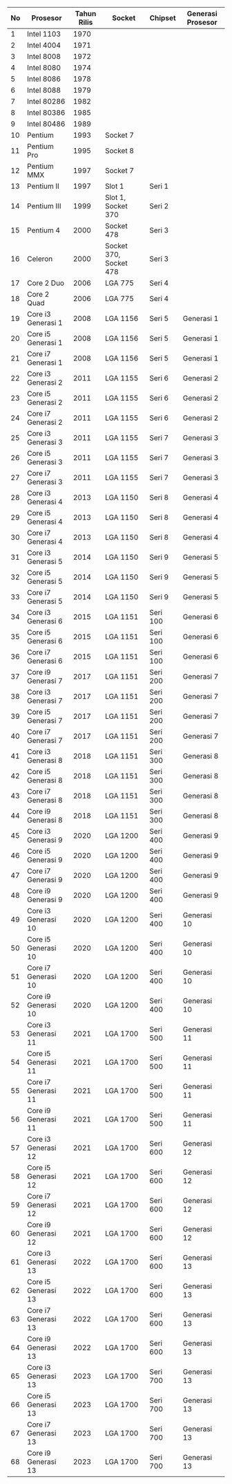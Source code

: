 | No | Prosesor  | Tahun Rilis | Socket | Chipset | Generasi Prosesor |
|---|---|---|---|---|---|
| 1 | Intel 1103 | 1970 |  |  |  |
| 2 | Intel 4004 | 1971 |  |  |  |
| 3 | Intel 8008 | 1972 |  |  |  |
| 4 | Intel 8080 | 1974 |  |  |  |
| 5 | Intel 8086 | 1978 |  |  |  |
| 6 | Intel 8088 | 1979 |  |  |  |
| 7 | Intel 80286 | 1982 |  |  |  |
| 8 | Intel 80386 | 1985 |  |  |  |
| 9 | Intel 80486 | 1989 |  |  |  |
| 10 | Pentium | 1993 | Socket 7 |  |  |
| 11 | Pentium Pro | 1995 | Socket 8 |  |  |
| 12 | Pentium MMX | 1997 | Socket 7 |  |  |
| 13 | Pentium II | 1997 | Slot 1 | Seri 1 |  |
| 14 | Pentium III | 1999 | Slot 1, Socket 370 | Seri 2 |  |
| 15 | Pentium 4 | 2000 | Socket 478 | Seri 3 |  |
| 16 | Celeron | 2000 | Socket 370, Socket 478 | Seri 3 |  |
| 17 | Core 2 Duo | 2006 | LGA 775 | Seri 4 |  |
| 18 | Core 2 Quad | 2006 | LGA 775 | Seri 4 |  |
| 19 | Core i3 Generasi 1 | 2008 | LGA 1156 | Seri 5 | Generasi 1 |
| 20 | Core i5 Generasi 1 | 2008 | LGA 1156 | Seri 5 | Generasi 1 |
| 21 | Core i7 Generasi 1 | 2008 | LGA 1156 | Seri 5 | Generasi 1 |
| 22 | Core i3 Generasi 2 | 2011 | LGA 1155 | Seri 6 | Generasi 2 |
| 23 | Core i5 Generasi 2 | 2011 | LGA 1155 | Seri 6 | Generasi 2 |
| 24 | Core i7 Generasi 2 | 2011 | LGA 1155 | Seri 6 | Generasi 2 |
| 25 | Core i3 Generasi 3 | 2011 | LGA 1155 | Seri 7 | Generasi 3 |
| 26 | Core i5 Generasi 3 | 2011 | LGA 1155 | Seri 7 | Generasi 3 |
| 27 | Core i7 Generasi 3 | 2011 | LGA 1155 | Seri 7 | Generasi 3 |
| 28 | Core i3 Generasi 4 | 2013 | LGA 1150 | Seri 8 | Generasi 4 |
| 29 | Core i5 Generasi 4 | 2013 | LGA 1150 | Seri 8 | Generasi 4 |
| 30 | Core i7 Generasi 4 | 2013 | LGA 1150 | Seri 8 | Generasi 4 |
| 31 | Core i3 Generasi 5 | 2014 | LGA 1150 | Seri 9 | Generasi 5 |
| 32 | Core i5 Generasi 5 | 2014 | LGA 1150 | Seri 9 | Generasi 5 |
| 33 | Core i7 Generasi 5 | 2014 | LGA 1150 | Seri 9 | Generasi 5 |
| 34 | Core i3 Generasi 6 | 2015 | LGA 1151 | Seri 100 | Generasi 6 |
| 35 | Core i5 Generasi 6 | 2015 | LGA 1151 | Seri 100 | Generasi 6 |
| 36 | Core i7 Generasi 6 | 2015 | LGA 1151 | Seri 100 | Generasi 6 |
| 37 | Core i9 Generasi 7 | 2017 | LGA 1151 | Seri 200 | Generasi 7 |
| 38 | Core i3 Generasi 7 | 2017 | LGA 1151 | Seri 200 | Generasi 7 |
| 39 | Core i5 Generasi 7 | 2017 | LGA 1151 | Seri 200 | Generasi 7 |
| 40 | Core i7 Generasi 7 | 2017 | LGA 1151 | Seri 200 | Generasi 7 |
| 41 | Core i3 Generasi 8 | 2018 | LGA 1151 | Seri 300 | Generasi 8 |
| 42 | Core i5 Generasi 8 | 2018 | LGA 1151 | Seri 300 | Generasi 8 |
| 43 | Core i7 Generasi 8 | 2018 | LGA 1151 | Seri 300 | Generasi 8 |
| 44 | Core i9 Generasi 8 | 2018 | LGA 1151 | Seri 300 | Generasi 8 |
| 45 | Core i3 Generasi 9 | 2020 | LGA 1200 | Seri 400 | Generasi 9 |
| 46 | Core i5 Generasi 9 | 2020 | LGA 1200 | Seri 400 | Generasi 9 |
| 47 | Core i7 Generasi 9 | 2020 | LGA 1200 | Seri 400 | Generasi 9 |
| 48 | Core i9 Generasi 9 | 2020 | LGA 1200 | Seri 400 | Generasi 9 |
| 49 | Core i3 Generasi 10 | 2020 | LGA 1200 | Seri 400 | Generasi 10 |
| 50 | Core i5 Generasi 10 | 2020 | LGA 1200 | Seri 400 | Generasi 10 |
| 51 | Core i7 Generasi 10 | 2020 | LGA 1200 | Seri 400 | Generasi 10 |
| 52 | Core i9 Generasi 10 | 2020 | LGA 1200 | Seri 400 | Generasi 10 |
| 53 | Core i3 Generasi 11 | 2021 | LGA 1700 | Seri 500 | Generasi 11 |
| 54 | Core i5 Generasi 11 | 2021 | LGA 1700 | Seri 500 | Generasi 11 |
| 55 | Core i7 Generasi 11 | 2021 | LGA 1700 | Seri 500 | Generasi 11 |
| 56 | Core i9 Generasi 11 | 2021 | LGA 1700 | Seri 500 | Generasi 11 |
| 57 | Core i3 Generasi 12 | 2021 | LGA 1700 | Seri 600 | Generasi 12 |
| 58 | Core i5 Generasi 12 | 2021 | LGA 1700 | Seri 600 | Generasi 12 |
| 59 | Core i7 Generasi 12 | 2021 | LGA 1700 | Seri 600 | Generasi 12 |
| 60 | Core i9 Generasi 12 | 2021 | LGA 1700 | Seri 600 | Generasi 12 |
| 61 | Core i3 Generasi 13 | 2022 | LGA 1700 | Seri 600 | Generasi 13 |
| 62 | Core i5 Generasi 13 | 2022 | LGA 1700 | Seri 600 | Generasi 13 |
| 63 | Core i7 Generasi 13 | 2022 | LGA 1700 | Seri 600 | Generasi 13 |
| 64 | Core i9 Generasi 13 | 2022 | LGA 1700 | Seri 600 | Generasi 13 |
| 65 | Core i3 Generasi 13 | 2023 | LGA 1700 | Seri 700 | Generasi 13 |
| 66 | Core i5 Generasi 13 | 2023 | LGA 1700 | Seri 700 | Generasi 13 |
| 67 | Core i7 Generasi 13 | 2023 | LGA 1700 | Seri 700 | Generasi 13 |
| 68 | Core i9 Generasi 13 | 2023 | LGA 1700 | Seri 700 | Generasi 13 |